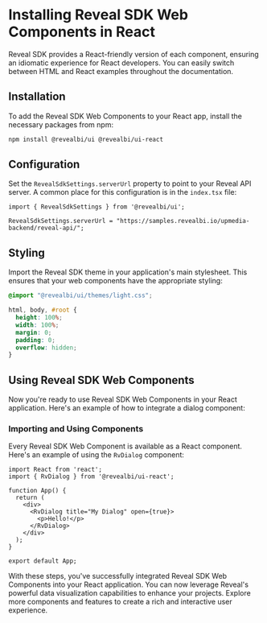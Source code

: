 # Installing Reveal SDK Web Components in React

Reveal SDK provides a React-friendly version of each component, ensuring an idiomatic experience for React developers. You can easily switch between HTML and React examples throughout the documentation.

## Installation

To add the Reveal SDK Web Components to your React app, install the necessary packages from npm:

```bash npm2yarn
npm install @revealbi/ui @revealbi/ui-react
```

## Configuration

Set the `RevealSdkSettings.serverUrl` property to point to your Reveal API server. A common place for this configuration is in the `index.tsx` file:

```tsx
import { RevealSdkSettings } from '@revealbi/ui';

RevealSdkSettings.serverUrl = "https://samples.revealbi.io/upmedia-backend/reveal-api/";
```

## Styling

Import the Reveal SDK theme in your application's main stylesheet. This ensures that your web components have the appropriate styling:

```css
@import "@revealbi/ui/themes/light.css";

html, body, #root {
  height: 100%;
  width: 100%;
  margin: 0;
  padding: 0;
  overflow: hidden;
}
```

## Using Reveal SDK Web Components

Now you're ready to use Reveal SDK Web Components in your React application. Here's an example of how to integrate a dialog component:

### Importing and Using Components

Every Reveal SDK Web Component is available as a React component. Here's an example of using the `RvDialog` component:

```tsx
import React from 'react';
import { RvDialog } from '@revealbi/ui-react';

function App() {
  return (
    <div>
      <RvDialog title="My Dialog" open={true}>
        <p>Hello!</p>
      </RvDialog>
    </div>
  );
}

export default App;
```

With these steps, you've successfully integrated Reveal SDK Web Components into your React application. You can now leverage Reveal's powerful data visualization capabilities to enhance your projects. Explore more components and features to create a rich and interactive user experience.